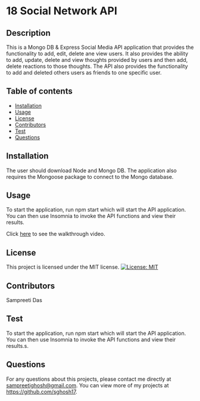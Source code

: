 # 18 Social Network API

## Description

This is a Mongo DB & Express Social Media API application that provides the functionality to add, edit, delete ane view users.
It also provides the ability to add, update, delete and view thoughts provided by users and then add, delete reactions to those thoughts. The API also provides the functionality to add and deleted others users as friends to one specific user.

## Table of contents

- [Installation](#installation)
- [Usage](#usage)
- [License](#license)
- [Contributors](#contributors)
- [Test](#test)
- [Questions](#questions)

## Installation

The user should download Node and Mongo DB. The application also requires the Mongoose package to connect to the Mongo database.

## Usage

To start the application, run npm start which will start the API application. You can then use Insomnia to invoke the API functions and view their results.

Click [here](https://drive.google.com/file/d/1NrIDn6jcLjVvnFSi3Nok8ffeZ6YkdwVQ/view) to see the walkthrough video.

## License

This project is licensed under the MIT license.
[![License: MIT](https://img.shields.io/badge/License-MIT-yellow.svg)](https://opensource.org/licenses/MIT)

## Contributors

Sampreeti Das

## Test

To start the application, run npm start which will start the API application. You can then use Insomnia to invoke the API functions and view their results.s.

## Questions

For any questions about this projects, please contact me directly at sampreetighosh@gmail.com. You can view more of my projects at https://github.com/sghosh17.
